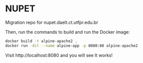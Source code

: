 # NUPET
Migration repo for nupet.daelt.ct.utfpr.edu.br


Then, run the commands to build and run the Docker image:
```bash
docker build -t alpine-apache2 .
docker run -dit --name alpine-app -p 8080:80 alpine-apache2
```

Visit http://localhost:8080 and you will see It works!
